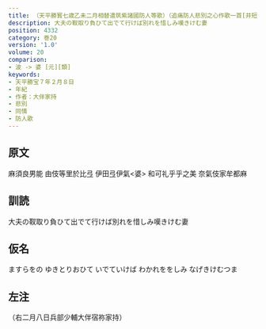 ```yaml
---
title: （天平勝寳七歳乙未二月相替遣筑紫諸國防人等歌）（追痛防人悲別之心作歌一首[并短歌]）
description: 大夫の靫取り負ひて出でて行けば別れを惜しみ嘆きけむ妻
position: 4332
category: 巻20
version: '1.0'
volume: 20
comparison:
- 波 -> 婆 [元][類]
keywords:
- 天平勝宝７年２月８日
- 年紀
- 作者：大伴家持
- 悲別
- 同情
- 防人歌
---
```


## 原文

麻須良男能 由伎等里於比弖 伊田弖伊氣<婆> 和可礼乎乎之美 奈氣伎家牟都麻

## 訓読

大夫の靫取り負ひて出でて行けば別れを惜しみ嘆きけむ妻

## 仮名

ますらをの ゆきとりおひて いでていけば わかれををしみ なげきけむつま

## 左注

（右二月八日兵部少輔大伴宿祢家持）
